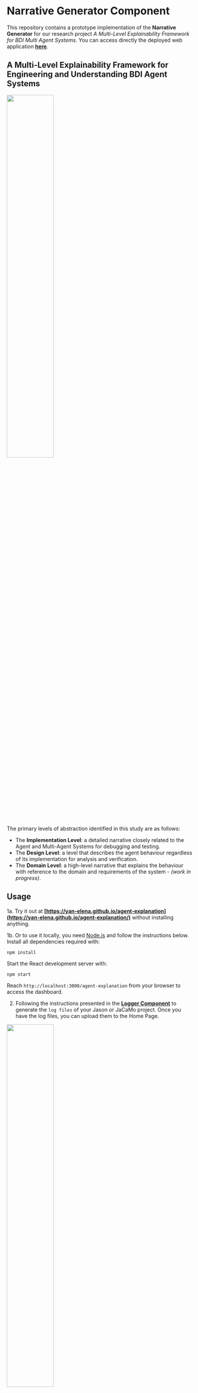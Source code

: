 # Narrative Generator Component

This repository contains a prototype implementation of the **Narrative Generator** for our research project _A Multi-Level Explainability Framework for BDI Multi Agent Systems_. You can access directly the deployed web application **[here](https://yan-elena.github.io/agent-explanation/)**.

## A Multi-Level Explainability Framework for Engineering and Understanding BDI Agent Systems

<img src="https://github.com/yan-elena/agent-logging/assets/78790594/054d9927-5c17-4694-9f7f-04e363161e1f" width=50%>

The primary levels of abstraction identified in this study are as follows:
- The **Implementation Level**: a detailed narrative closely related to the Agent and Multi-Agent Systems for debugging and testing.
- The **Design Level**: a level that describes the agent behaviour regardless of its implementation for analysis and verification.
- The **Domain Level**: a high-level narrative that explains the behaviour with reference to the domain and requirements of the system - *(work in progress)*.

## Usage

1a. Try it out at **[https://yan-elena.github.io/agent-explanation](https://yan-elena.github.io/agent-explanation/)** without installing anything.

1b. Or to use it locally, you need [Node.js](https://nodejs.org/en) and follow the instructions below.
Install all dependencies required with:

```
npm install
```

Start the React development server with:

```
npm start
```
Reach `http://localhost:3000/agent-explanation` from your browser to access the dashboard.

2. Following the instructions presented in the **[Logger Component](https://github.com/yan-elena/agent-logging)** to generate the `log files` of your Jason or JaCaMo project.
Once you have the log files, you can upload them to the Home Page.

<img src="https://github.com/yan-elena/agent-explanation/assets/78790594/2f3ba3c4-bd31-41ea-bd5f-ff588ee9824f" width=50%>

3. At this point, you can navigate through the generated narratives at multiple levels for each agent in the system.

<img src="https://github.com/yan-elena/agent-explanation/assets/78790594/ddfd0ca2-1475-4119-8c1a-c7ce318e5ed4" width=50%>

## Examples
You can also use the log files in the `/examples` folder generated for the `alice-bob` and `domestic-robot` examples to try our multi-level explainability framework.
